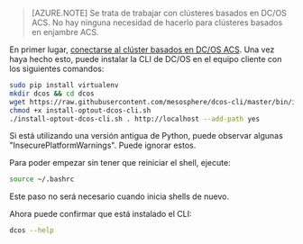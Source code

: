 <properties
   pageTitle="Instalar la CLI de DC/OS | Microsoft Azure"
   description="Instale el controlador de dominio/OS CLI."
   services="container-service"
   documentationCenter=""
   authors="rgardler"
   manager="timlt"
   editor=""
   tags="acs, azure-container-service"
   keywords="Contenedores, Micro-services, DC/OS, Azure"/>

<tags
   ms.service="container-service"
   ms.devlang="na"
   ms.topic="get-started-article"
   ms.tgt_pltfrm="na"
   ms.workload="na"
   ms.date="05/10/2016"
   ms.author="rogardle"/>

>[AZURE.NOTE] Se trata de trabajar con clústeres basados en DC/OS ACS. No hay ninguna necesidad de hacerlo para clústeres basados en enjambre ACS.

En primer lugar, [conectarse al clúster basados en DC/OS ACS](../articles/container-service/container-service-connect.md). Una vez haya hecho esto, puede instalar la CLI de DC/OS en el equipo cliente con los siguientes comandos:

```bash
sudo pip install virtualenv
mkdir dcos && cd dcos
wget https://raw.githubusercontent.com/mesosphere/dcos-cli/master/bin/install/install-optout-dcos-cli.sh
chmod +x install-optout-dcos-cli.sh
./install-optout-dcos-cli.sh . http://localhost --add-path yes
```

Si está utilizando una versión antigua de Python, puede observar algunas "InsecurePlatformWarnings". Puede ignorar estos.

Para poder empezar sin tener que reiniciar el shell, ejecute:

```bash
source ~/.bashrc
```

Este paso no será necesario cuando inicia shells de nuevo.

Ahora puede confirmar que está instalado el CLI:

```bash
dcos --help
```